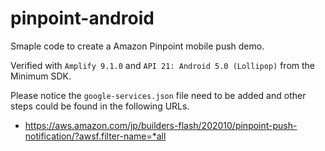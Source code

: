# pinpoint-android

Smaple code to create a Amazon Pinpoint mobile push demo.

Verified with `Amplify 9.1.0` and `API 21: Android 5.0 (Lollipop)` from the Minimum SDK.

Please notice the `google-services.json` file need to be added and other steps could be found in the following URLs.
- https://aws.amazon.com/jp/builders-flash/202010/pinpoint-push-notification/?awsf.filter-name=*all
